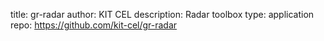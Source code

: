 title: gr-radar
author: KIT CEL
description: Radar toolbox
type: application
repo: https://github.com/kit-cel/gr-radar
